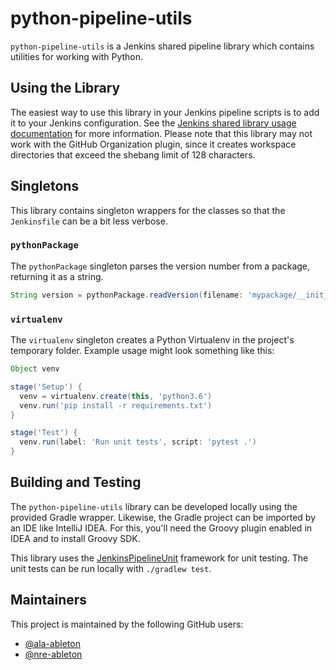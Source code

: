 # python-pipeline-utils

`python-pipeline-utils` is a Jenkins shared pipeline library which contains utilities for
working with Python.


## Using the Library

The easiest way to use this library in your Jenkins pipeline scripts is to add it to your
Jenkins configuration. See the [Jenkins shared library usage
documentation][jenkins-shared-lib-usage] for more information. Please note that this
library may not work with the GitHub Organization plugin, since it creates workspace
directories that exceed the shebang limit of 128 characters.


## Singletons

This library contains singleton wrappers for the classes so that the `Jenkinsfile` can be
a bit less verbose.


### `pythonPackage`

The `pythonPackage` singleton parses the version number from a package, returning it as a
string.

```groovy
String version = pythonPackage.readVersion(filename: 'mypackage/__init__.py')
```


### `virtualenv`

The `virtualenv` singleton creates a Python Virtualenv in the project's temporary folder.
Example usage might look something like this:

```groovy
Object venv

stage('Setup') {
  venv = virtualenv.create(this, 'python3.6')
  venv.run('pip install -r requirements.txt')
}

stage('Test') {
  venv.run(label: 'Run unit tests', script: 'pytest .')
}
```


## Building and Testing

The `python-pipeline-utils` library can be developed locally using the provided Gradle
wrapper. Likewise, the Gradle project can be imported by an IDE like IntelliJ IDEA. For
this, you'll need the Groovy plugin enabled in IDEA and to install Groovy SDK.

This library uses the [JenkinsPipelineUnit][jenkins-pipeline-unit] framework for unit
testing. The unit tests can be run locally with `./gradlew test`.


## Maintainers

This project is maintained by the following GitHub users:

- [@ala-ableton](https://github.com/ala-ableton)
- [@nre-ableton](https://github.com/nre-ableton)


[jenkins-pipeline-unit]: https://github.com/jenkinsci/JenkinsPipelineUnit
[jenkins-shared-lib-usage]: https://jenkins.io/doc/book/pipeline/shared-libraries/#using-libraries
